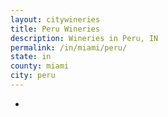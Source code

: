 ```yaml
---
layout: citywineries
title: Peru Wineries
description: Wineries in Peru, IN
permalink: /in/miami/peru/
state: in
county: miami
city: peru
---
```

-
